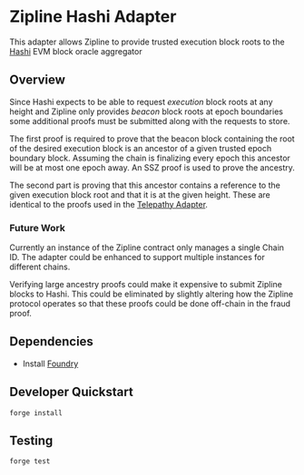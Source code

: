 # Zipline Hashi Adapter

This adapter allows Zipline to provide trusted execution block roots to the [Hashi](https://github.com/gnosis/hashi) EVM block oracle aggregator

## Overview

Since Hashi expects to be able to request *execution* block roots at any height and Zipline only provides *beacon* block roots at epoch boundaries some additional proofs must be submitted along with the requests to store.

The first proof is required to prove that the beacon block containing the root of the desired execution block is an ancestor of a given trusted epoch boundary block. Assuming the chain is finalizing every epoch this ancestor will be at most one epoch away. An SSZ proof is used to prove the ancestry.

The second part is proving that this ancestor contains a reference to the given execution block root and that it is at the given height. These are identical to the proofs used in the [Telepathy Adapter](https://github.com/gnosis/hashi/blob/main/packages/evm/contracts/adapters/Telepathy/TelepathyAdapter.sol).

### Future Work

Currently an instance of the Zipline contract only manages a single Chain ID. The adapter could be enhanced to support multiple instances for different chains.

Verifying large ancestry proofs could make it expensive to submit Zipline blocks to Hashi. This could be eliminated by slightly altering how the Zipline protocol operates so that these proofs could be done off-chain in the fraud proof.

## Dependencies

- Install [Foundry](https://getfoundry.sh/) 

## Developer Quickstart

```shell
forge install
```

## Testing

```shell
forge test
```
